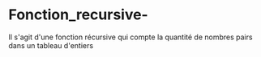 # Fonction_recursive-
Il s'agit d'une fonction récursive qui compte la quantité de nombres pairs dans un tableau d'entiers
